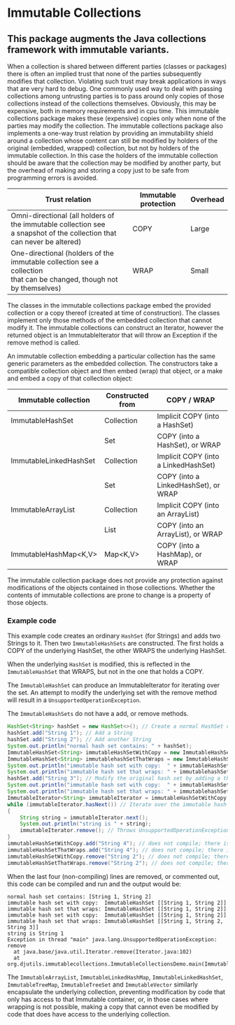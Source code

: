 # Immutable Collections

## This package augments the Java collections framework with immutable variants.

When a collection is shared between different parties (classes or packages) there is often an implied trust that none of the parties subsequently modifies that collection. Violating such trust may break applications in ways that are very hard to debug. One commonly used way to deal with passing collections among untrusting parties is to pass around only copies of those collections instead of the collections themselves. Obviously, this may be expensive, both in memory requirements and in cpu time. This immutable collections package makes these (expensive) copies only when none of the parties may modify the collection. The immutable collections package also implements a one-way trust relation by providing an immutability shield around a collection whose content can still be modified by holders of the original (embedded, wrapped) collection, but not by holders of the immutable collection. In this case the holders of the immutable collection should be aware that the collection may be modified by another party, but the overhead of making and storing a copy just to be safe from programming errors is avoided.

| Trust relation | Immutable protection | Overhead |
| ----------------- | ---------------------------- | -------------- |
| Omni-directional (all holders of the immutable collection see <br/>a snapshot of the collection that can never be altered) | COPY | Large |
| One-directional (holders of the immutable collection see a collection <br/>that can be changed, though not by themselves) | WRAP | Small |

The classes in the immutable collections package embed the provided collection or a copy thereof (created at time of construction). The classes implement only those methods of the embedded collection that cannot modify it. The immutable collections can construct an Iterator, however the returned object is an ImmutableIterator that will throw an Exception if the remove method is called.

An immutable collection embedding a particular collection has the same generic parameters as the embedded collection. The constructors take a compatible collection object and then embed (wrap) that object, or a make and embed a copy of that collection object:

| Immutable collection | Constructed from | COPY / WRAP |
| --------------------------- | ----------------------- | --------------------- |
| ImmutableHashSet<E> | Collection<E> | Implicit COPY (into a HashSet) |
| | Set<E> | COPY (into a HashSet), or WRAP |
| ImmutableLinkedHashSet<E> | Collection<E> | Implicit COPY (into a LinkedHashSet) |
| | Set<E> | COPY (into a LinkedHashSet), or WRAP |
| ImmutableArrayList<E> | Collection<E> | Implicit COPY (into an ArrayList) |
| | List<E> | COPY (into an ArrayList), or WRAP |
| ImmutableHashMap<K,V> | Map<K,V> | COPY (into a HashMap), or WRAP |

The immutable collection package does not provide any protection against modifications of the objects contained in those collections. Whether the contents of immutable collections are prone to change is a property of those objects.
    
### Example code

This example code creates an ordinary `HashSet` (for Strings) and adds two Strings to it. Then two `ImmutableHashSets` are constructed. The first holds a COPY of the underlying HashSet, the other WRAPS the underlying HashSet.

When the underlying `HashSet` is modified, this is reflected in the `ImmutableHashSet` that WRAPS, but not in the one that holds a COPY.
    
The `ImmutableHashSet` can produce an ImmutableIterator for iterating over the set. An attempt to modify the underlying set with the remove method will result in a `UnsupportedOperationException`.
    
The `ImmutableHashSets` do not have a add, or remove methods.
    
```java
HashSet<String> hashSet = new HashSet<>(); // Create a normal HashSet containing Strings
hashSet.add("String 1"); // Add a String
hashSet.add("String 2"); // Add another String
System.out.println("normal hash set contains: " + hashSet);
ImmutableHashSet<String> immutableHashSetWithCopy = new ImmutableHashSet<>(hashSet); // Makes a copy
ImmutableHashSet<String> immutablehashSetThatWraps = new ImmutableHashSet<>(hashSet, Immutable.WRAP);
System.out.println("immutable hash set with copy:  " + immutableHashSetWithCopy); // Contains two Strings
System.out.println("immutable hash set that wraps: " + immutablehashSetThatWraps); // Contains two Strings
hashSet.add("String 3"); // Modify the original hash set by adding a third String
System.out.println("immutable hash set with copy:  " + immutableHashSetWithCopy); // Contains two Strings
System.out.println("immutable hash set that wraps: " + immutablehashSetThatWraps); // Contains three Strings
ImmutableIterator<String> immutableIterator = immutableHashSetWithCopy.iterator(); // Create an Iterator
while (immutableIterator.hasNext()) // Iterate over the immutable hash set 
{
    String string = immutableIterator.next();
    System.out.println("string is " + string);
    immutableIterator.remove(); // Throws UnsupportedOperationException
}
immutableHashSetWithCopy.add("String 4"); // does not compile; there is no add method
immutableHashSetThatWraps.add("String 4"); // does not compile; there is no add method
immutableHashSetWithCopy.remove("String 2"); // does not compile; there is no add method
immutableHashSetThatWraps.remove("String 2"); // does not compile; there is no add method
```
When the last four (non-compiling) lines are removed, or commented out, this code can be compiled and run and the output would be:
    
```text
normal hash set contains: [String 1, String 2]
immutable hash set with copy:  ImmutableHashSet [[String 1, String 2]]
immutable hash set that wraps: ImmutableHashSet [[String 1, String 2]]
immutable hash set with copy:  ImmutableHashSet [[String 1, String 2]]
immutable hash set that wraps: ImmutableHashSet [[String 1, String 2, String 3]]
string is String 1
Exception in thread "main" java.lang.UnsupportedOperationException: remove
  at java.base/java.util.Iterator.remove(Iterator.java:102)
  at org.djutils.immutablecollections.ImmutableCollectionsDemo.main(ImmutableCollectionsDemo.java:41)
```
    
The `ImmutableArrayList`, `ImmutableLinkedHashMap`, `ImmutableLinkedHashSet`, `ImmutableTreeMap`, `ImmutableTreeSet` and `ImmutableVector` similarly encapsulate the underlying collection, preventing modification by code that only has access to that Immutable container, or, in those cases where wrapping is not possible, making a copy that cannot even be modified by code that does have access to the underlying collection.